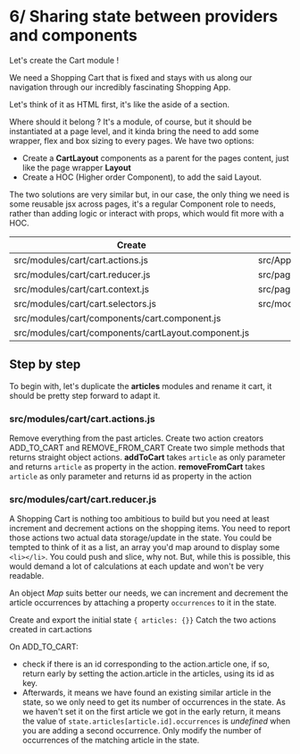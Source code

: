 # 6/ Sharing state between providers and components

Let's create the Cart module !

We need a Shopping Cart that is fixed and stays with us along our navigation through our incredibly fascinating Shopping App.

Let's think of it as HTML first, it's like the aside of a section.

Where should it belong ? It's a module, of course, but it should be instantiated at a page level, and it kinda bring the need to add some wrapper, flex and box sizing to every pages.
We have two options:

- Create a **CartLayout** components as a parent for the pages content, just like the page wrapper **Layout**
- Create a HOC (Higher order Component), to add the said Layout.

The two solutions are very similar but, in our case, the only thing we need is some reusable jsx across pages, it's a regular Component role to needs, rather than adding logic or interact with props, which would fit more with a HOC.

| Create                                              | Modify                                                   |
| --------------------------------------------------- | -------------------------------------------------------- |
| src/modules/cart/cart.actions.js                    | src/App.js                                               |
| src/modules/cart/cart.reducer.js                    | src/pages/home.page.js                                   |
| src/modules/cart/cart.context.js                    | src/pages/home.page.js                                   |
| src/modules/cart/cart.selectors.js                  | src/modules/articles/components/articleCard.component.js |
| src/modules/cart/components/cart.component.js       |
| src/modules/cart/components/cartLayout.component.js |

## Step by step

To begin with, let's duplicate the **articles** modules and rename it cart, it should be pretty step forward to adapt it.

### src/modules/cart/cart.actions.js

Remove everything from the past articles.
Create two action creators ADD_TO_CART and REMOVE_FROM_CART
Create two simple methods that returns straight object actions. **addToCart** takes `article` as only parameter and returns `article` as property in the action.
**removeFromCart** takes `article` as only parameter and returns id as property in the action

### src/modules/cart/cart.reducer.js

A Shopping Cart is nothing too ambitious to build but you need at least increment and decrement actions on the shopping items. You need to report those actions two actual data storage/update in the state.
You could be tempted to think of it as a list, an array you'd map around to display some `<li></li>`. You could push and slice, why not.
But, while this is possible, this would demand a lot of calculations at each update and won't be very readable.

An object _Map_ suits better our needs, we can increment and decrement the article occurrences by attaching a property `occurrences` to it in the state.

Create and export the initial state `{ articles: {}}`
Catch the two actions created in cart.actions

On ADD_TO_CART:

- check if there is an id corresponding to the action.article one, if so, return early by setting the action.article in the articles, using its id as key.
- Afterwards, it means we have found an existing similar article in the state, so we only need to get its number of occurrences in the state. As we haven't set it on the first article we got in the early return, it means the value of `state.articles[article.id].occurrences` is _undefined_ when you are adding a second occurrence. Only modify the number of occurrences of the matching article in the state.
